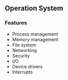 ## Operation System

### Features
  - Process management
  - Memory management
  - File system
  - Networking
  - Security 
  - I/O
  - Device drivers
  - Interrupts
